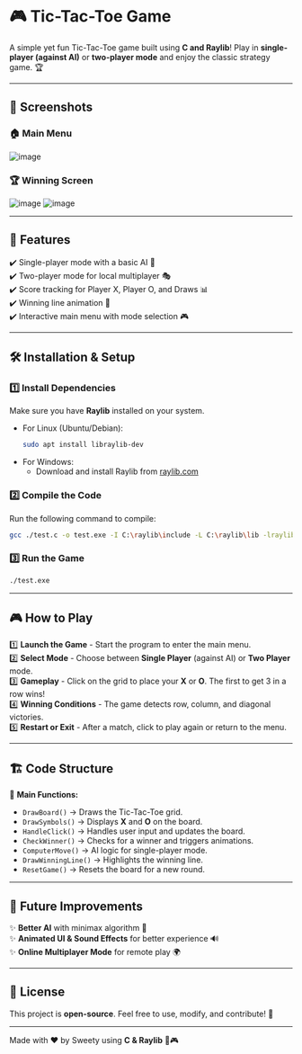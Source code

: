 # 🎮 Tic-Tac-Toe Game

A simple yet fun Tic-Tac-Toe game built using **C and Raylib**! Play in **single-player (against AI)** or **two-player mode** and enjoy the classic strategy game. 🏆

---

## 📸 Screenshots

### 🏠 Main Menu
![image](https://github.com/user-attachments/assets/3eabeaaf-efb6-423f-851a-16d8b0f53d21)

### 🏆 Winning Screen
![image](https://github.com/user-attachments/assets/a5bf3575-dd53-427e-83fd-582ec4ef2af5)
![image](https://github.com/user-attachments/assets/c398aa22-a595-42cb-a4fe-005a98b42e84)

---

## 🚀 Features

✔️ Single-player mode with a basic AI 🤖\
✔️ Two-player mode for local multiplayer 🎭\
✔️ Score tracking for Player X, Player O, and Draws 📊\
✔️ Winning line animation 🏅\
✔️ Interactive main menu with mode selection 🎮

---

## 🛠 Installation & Setup

### 1️⃣ Install Dependencies

Make sure you have **Raylib** installed on your system.

- For Linux (Ubuntu/Debian):
  ```sh
  sudo apt install libraylib-dev
  ```
- For Windows:
  - Download and install Raylib from [raylib.com](https://www.raylib.com/)

### 2️⃣ Compile the Code

Run the following command to compile:

```sh
gcc ./test.c -o test.exe -I C:\raylib\include -L C:\raylib\lib -lraylib -lopengl32 -lgdi32 -lwinmm
```

### 3️⃣ Run the Game

```sh
./test.exe
```

---

## 🎮 How to Play

1️⃣ **Launch the Game** - Start the program to enter the main menu.\
2️⃣ **Select Mode** - Choose between **Single Player** (against AI) or **Two Player** mode.\
3️⃣ **Gameplay** - Click on the grid to place your **X** or **O**. The first to get 3 in a row wins!\
4️⃣ **Winning Conditions** - The game detects row, column, and diagonal victories.\
5️⃣ **Restart or Exit** - After a match, click to play again or return to the menu.

---

## 🏗 Code Structure

📂 **Main Functions:**

- `DrawBoard()` → Draws the Tic-Tac-Toe grid.
- `DrawSymbols()` → Displays **X** and **O** on the board.
- `HandleClick()` → Handles user input and updates the board.
- `CheckWinner()` → Checks for a winner and triggers animations.
- `ComputerMove()` → AI logic for single-player mode.
- `DrawWinningLine()` → Highlights the winning line.
- `ResetGame()` → Resets the board for a new round.

---

## 🔧 Future Improvements

✨ **Better AI** with minimax algorithm 🤖\
✨ **Animated UI & Sound Effects** for better experience 🔊\
✨ **Online Multiplayer Mode** for remote play 🌍

---

## 📜 License

This project is **open-source**. Feel free to use, modify, and contribute! 🚀

---

Made with ❤️ by Sweety using **C & Raylib** 🎨🎮
